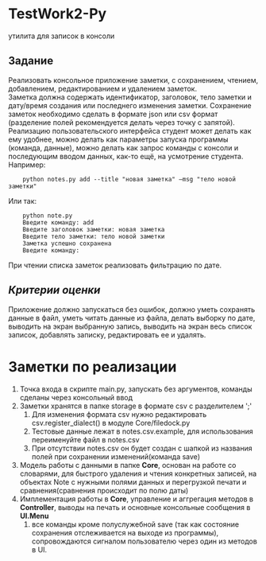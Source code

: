 # TestWork2-Py
утилита для записок в консоли

## Задание
Реализовать консольное приложение заметки, с сохранением, чтением,
добавлением, редактированием и удалением заметок.   
Заметка должна содержать идентификатор, заголовок, тело заметки и дату/время создания или
последнего изменения заметки. Сохранение заметок необходимо сделать в
формате json или csv формат (разделение полей рекомендуется делать через
точку с запятой). Реализацию пользовательского интерфейса студент может
делать как ему удобнее, можно делать как параметры запуска программы
(команда, данные), можно делать как запрос команды с консоли и
последующим вводом данных, как-то ещё, на усмотрение студента.  
Например:

        python notes.py add --title "новая заметка" –msg "тело новой заметки"
Или так:    

        python note.py
        Введите команду: add
        Введите заголовок заметки: новая заметка
        Введите тело заметки: тело новой заметки
        Заметка успешно сохранена
        Введите команду:


При чтении списка заметок реализовать фильтрацию по дате.  
## *Критерии оценки*  
Приложение должно запускаться без ошибок, должно уметь сохранять данные
в файл, уметь читать данные из файла, делать выборку по дате, выводить на
экран выбранную запись, выводить на экран весь список записок, добавлять
записку, редактировать ее и удалять.

# Заметки по реализации
1. Точка входа в скрипте main.py, запускать без аргументов, команды сделаны через консольный ввод
2. Заметки хранятся в папке storage в формате csv c разделителем ';' 
   1. Для изменения формата csv нужно редактировать csv.register_dialect() в модуле Core/filedock.py
   2. Тестовые данные лежат в notes.csv.example, для использования переименуйте файл в notes.csv
   3. При отсутствии notes.csv он будет создан с шапкой из названия полей при сохранении изменений(команда save)
3. Модель работы с данными в папке **Core**, основан на работе со словарями, для быстрого удаления и чтения конкретных записей,
   на объектах Note c нужными полями данных и перегрузкой печати и сравнения(сравнения происходит по полю даты)
4. Имплементация работы в **Core**, управление и аггрегация методов в **Controller**, выводы на печать и основные консольные сообщения в **UI.Menu** 
   1. все команды кроме полуслужебной save  (так как состояние сохранения отслеживается на выходе из программы), 
       сопровождаются сигналом пользователю через один из методов в UI. 

